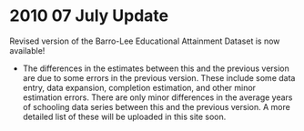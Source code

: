 # 2010 07 July Update
<p>Revised version of the Barro-Lee Educational Attainment Dataset is now available!</p>
<ul>
<li>
<p>The differences in the estimates between this and the previous version are due to some errors in the previous version. These include some data entry, data expansion, completion estimation, and other minor estimation errors. There are only minor differences in the average years of schooling data series between this and the previous version. A more detailed list of these will be uploaded in this site soon.</p>
</li>

</ul>

